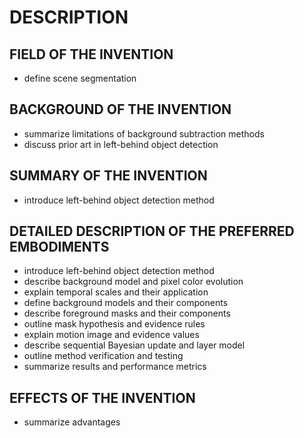 # DESCRIPTION

## FIELD OF THE INVENTION

- define scene segmentation

## BACKGROUND OF THE INVENTION

- summarize limitations of background subtraction methods
- discuss prior art in left-behind object detection

## SUMMARY OF THE INVENTION

- introduce left-behind object detection method

## DETAILED DESCRIPTION OF THE PREFERRED EMBODIMENTS

- introduce left-behind object detection method
- describe background model and pixel color evolution
- explain temporal scales and their application
- define background models and their components
- describe foreground masks and their components
- outline mask hypothesis and evidence rules
- explain motion image and evidence values
- describe sequential Bayesian update and layer model
- outline method verification and testing
- summarize results and performance metrics

## EFFECTS OF THE INVENTION

- summarize advantages

